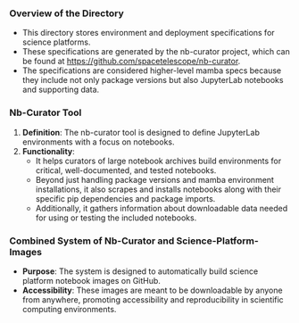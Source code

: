 ### Overview of the Directory
- This directory stores environment and deployment specifications for science platforms.
- These specifications are generated by the nb-curator project, which can be found at https://github.com/spacetelescope/nb-curator.
- The specifications are considered higher-level mamba specs because they include not only package versions but also JupyterLab notebooks and supporting data.

### Nb-Curator Tool
1. **Definition**: The nb-curator tool is designed to define JupyterLab environments with a focus on notebooks.
2. **Functionality**:
   - It helps curators of large notebook archives build environments for critical, well-documented, and tested notebooks.
   - Beyond just handling package versions and mamba environment installations, it also scrapes and installs notebooks along with their specific pip dependencies and package imports.
   - Additionally, it gathers information about downloadable data needed for using or testing the included notebooks.

### Combined System of Nb-Curator and Science-Platform-Images
- **Purpose**: The system is designed to automatically build science platform notebook images on GitHub.
- **Accessibility**: These images are meant to be downloadable by anyone from anywhere, promoting accessibility and reproducibility in scientific computing environments.
